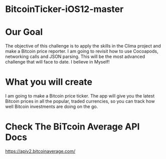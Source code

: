 # BitcoinTicker-iOS12-master

# Our Goal
The objective of this challenge is to apply the skills in the Clima project and make a Bitcoin price reporter. I am going to revisit how to use Cocoapods, networking calls and JSON parsing. This will be the most advanced challenge that will face to date. I believe in Myself!

# What you will create
I am going to make a Bitcoin price ticker. The app will give you the latest Bitcoin prices in all the popular, traded currencies, so you can track how well Bitcoin investments are doing on the go.

# Check The BiTcoin Average API Docs 
https://apiv2.bitcoinaverage.com/

